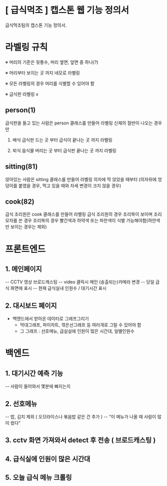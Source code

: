# [ 급식먹조 ] 캡스톤 웹 기능 정의서

급식먹조팀의 캡스톤 기능 정의서.

# 라벨링 규칙

※ 머리의 기준은 뒷통수, 머리 옆면, 앞면 중 하나(?)

※ 머리부터 보이는 곳 까지 네모로 라벨링

※ 모든 라벨링의 경우 머리를 식별할 수 있어야 함

※ 급식판 라벨링 x

##  person(1)
급식판을 들고 있는 사람은 person 클래스를 만들어 라벨링
신체의 절반이 나오는 경우만

1. 배식
급식판 드는 곳 부터 급식이 끝나는 곳 까지 라벨링

2. 퇴식
음식물 버리는 곳 부터 급식판 끝나는 곳 까지 라벨링

## sitting(81)
앉아있는 사람은 sitting 클래스를 만들어 라벨링
의자에 딱 앉았을 때부터 (의자위에 엉덩이를 붙였을 경우, 
먹고 있을 때와 자세 변경이 크지 않을 경우)

## cook(82)
급식 조리원은 cook 클래스를 만들어 라벨링
급식 조리원의 경우 조리복이 보이며 조리모자를 쓴 경우
조리복의 경우 빨간색과 하약색 또는 파란색이 식별 가능해야함(하얀색만 보이는 경우는 제외)

# 프론트엔드

## 1. 메인페이지

-- CCTV 영상 브로드캐스팅
-- video 클릭시 메인 (송출되는)카메라 변경
-- 당일 급식 화면에 표시
-- 현재 급식실내 인원수 / 대기시간 표시

## 2. 대시보드 페이지

- 백엔드에서 받아온 데이터로 그래프그리기
	- 막대그래프, 파이차트, 꺾은선그래프 등 여러개로 그릴 수 있어야 함 
	- 그 그래프 : 선호메뉴, 급실실에 인원이 많은 시간대, 일별인원수 

# 백엔드 

## 1. 대기시간 예측 기능
-- 사람이 들어와서 몇분에 빠지는지

## 2. 선호메뉴
-- 밥, 김치 제외 ( 오므라이스나 볶음밥 같은 건 추가 )
-- “이 메뉴가 나올 때 사람이 많이 왔다”

## 3. cctv 화면 가져와서 detect 후 전송 ( 브로드캐스팅 )

## 4. 급식실에 인원이 많은 시간대

## 5. 오늘 급식 메뉴 크롤링




